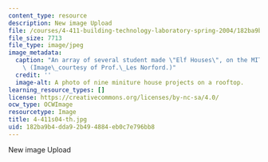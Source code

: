 ```yaml
---
content_type: resource
description: New image Upload
file: /courses/4-411-building-technology-laboratory-spring-2004/182ba9b4dda92b494884eb0c7e796bb8_4-411s04-th.jpg
file_size: 7713
file_type: image/jpeg
image_metadata:
  caption: "An array of several student made \"Elf Houses\", on the MIT rooftops.\
    \ (Image\_courtesy of Prof.\_Les Norford.)"
  credit: ''
  image-alt: A photo of nine miniture house projects on a rooftop.
learning_resource_types: []
license: https://creativecommons.org/licenses/by-nc-sa/4.0/
ocw_type: OCWImage
resourcetype: Image
title: 4-411s04-th.jpg
uid: 182ba9b4-dda9-2b49-4884-eb0c7e796bb8
---
```

New image Upload